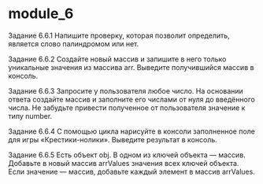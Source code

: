 # module_6
Задание 6.6.1
Напишите проверку, которая позволит определить, является слово палиндромом или нет.

Задание 6.6.2
Создайте новый массив и запишите в него только уникальные значения из массива arr. Выведите получившийся массив в консоль.

Задание 6.6.3
Запросите у пользователя любое число. На основании ответа создайте массив и заполните его числами от нуля до введённого числа. Не забудьте привести полученное от пользователя значение к типу number.

Задание 6.6.4
С помощью цикла нарисуйте в консоли заполненное поле для игры «Крестики-нолики». Выведите результат в консоль.

Задание 6.6.5
Есть объект obj. В одном из ключей объекта — массив. Добавьте в новый массив arrValues значения всех ключей объекта. Если значение — массив, добавьте каждый элемент в массив arrValues.
